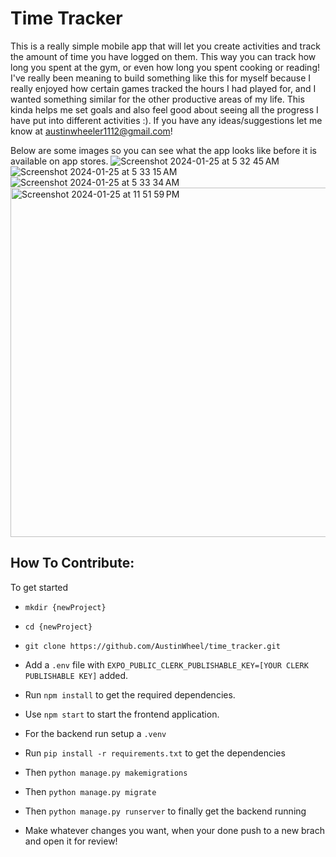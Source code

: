 # Time Tracker
This is a really simple mobile app that will let you create activities and track the amount of time you have logged on them.
This way you can track how long you spent at the gym, or even how long you spent cooking or reading!
I've really been meaning to build something like this for myself because I really enjoyed how certain games tracked the hours I had played for, and I wanted something similar for the other productive areas of my life. This kinda helps me set goals and also feel good about seeing all the progress I have put into different activities :).
If you have any ideas/suggestions let me know at austinwheeler1112@gmail.com!

Below are some images so you can see what the app looks like before it is available on app stores.
![Screenshot 2024-01-25 at 5 32 45 AM](https://github.com/AustinWheel/time_tracker/assets/114939170/d878a8e5-7235-4237-9221-3f8a839bb005)
![Screenshot 2024-01-25 at 5 33 15 AM](https://github.com/AustinWheel/time_tracker/assets/114939170/0bf495bf-d146-4a32-b1af-6694a340c593)
![Screenshot 2024-01-25 at 5 33 34 AM](https://github.com/AustinWheel/time_tracker/assets/114939170/6266e7e9-c0f0-4112-8152-ee816e016dea)
<img width="559" alt="Screenshot 2024-01-25 at 11 51 59 PM" src="https://github.com/AustinWheel/time_tracker/assets/114939170/a628fe3d-4f63-4c14-aaad-66f0209a5d86">


## How To Contribute:
To get started
- `mkdir {newProject}`
- `cd {newProject}`
- `git clone https://github.com/AustinWheel/time_tracker.git`
- Add a `.env` file with `EXPO_PUBLIC_CLERK_PUBLISHABLE_KEY=[YOUR CLERK PUBLISHABLE KEY]` added.
- Run `npm install` to get the required dependencies.
- Use `npm start` to start the frontend application.

- For the backend run setup a `.venv`
- Run `pip install -r requirements.txt` to get the dependencies
- Then `python manage.py makemigrations`
- Then `python manage.py migrate`
- Then `python manage.py runserver` to finally get the backend running
- Make whatever changes you want, when your done push to a new brach and open it for review!
